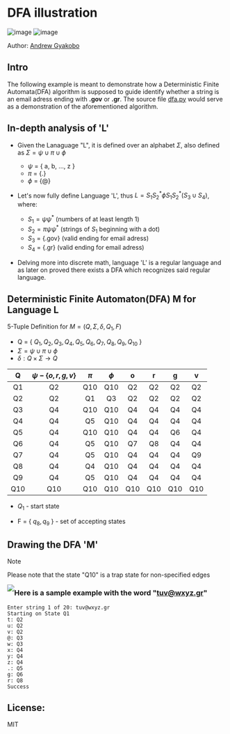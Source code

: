 # DFA illustration

![image](https://img.shields.io/badge/Python-FFD43B?style=for-the-badge&logo=python&logoColor=blue)
![image](https://img.shields.io/badge/windows%20terminal-4D4D4D?style=for-the-badge&logo=windows%20terminal&logoColor=white)

Author: [Andrew Gyakobo](https://github.com/Gyakobo)

## Intro
The following example is meant to demonstrate how a Deterministic Finite Automata(DFA) algorithm is supposed to guide identify whether a string is an email adress ending with **.gov** or **.gr**. The source file [dfa.py](https://github.com/Gyakobo/Recognizing_an_email_adress_with_DFA/blob/main/dfa.py) would serve as a demonstration of the aforementioned algorithm.

## In-depth analysis of 'L'
* Given the Lanaguage "L", it is defined over an alphabet $\Sigma$, also defined as $\Sigma = \psi \cup \pi \cup \phi$

    * $\psi$ = { a, b, ..., z } 
    * $\pi$ = {.} 
    * $\phi$ = {@} 

* Let's now fully define Language 'L', thus $L = S_{1}S_{2}^* \phi S_{1}S_{2}^*(S_{3} \cup S_{4})$, where: 

    * $S_{1} = \psi \psi^*$ (numbers of at least length 1)
    * $S_{2} = \pi \psi \psi^*$ (strings of $S_{1}$ beginning with a dot)
    * $S_{3}$ = {.gov} (valid ending for email adress)
    * $S_{4}$ = {.gr} (valid ending for email adress)

* Delving more into discrete math, language 'L' is a regular language and as later on proved there exists a DFA which recognizes said regular language. 

## Deterministic Finite Automaton(DFA) M for Language L
5-Tuple Definition for $M = (Q, \Sigma, \delta, Q_{1}, F)$

* Q = { $Q_{1}, Q_{2}, Q_{3}, Q_{4}, Q_{5}, Q_{6}, Q_{7}, Q_{8}, Q_{9}, Q_{10}$ }
* $\Sigma = \psi \cup \pi \cup \phi$
* $\delta: Q × \Sigma \rightarrow Q$

| Q | $\psi-\{o,r,g,v\}$ | $\pi$ | $\phi$| o | r | g | v |
|:---:|:---:|:---:|:---:|:---:|:---:|:---:|:---:|
| Q1  | Q2 | Q10 | Q10 | Q2 | Q2 | Q2 | Q2 | 
| Q2  | Q2 | Q1 | Q3 |  Q2 |  Q2 | Q2 | Q2 |
| Q3  | Q4 | Q10 | Q10 | Q4 | Q4 | Q4 | Q4 |
| Q4  | Q4 | Q5 | Q10 | Q4 | Q4 | Q4 | Q4 |
| Q5  | Q4 | Q10 | Q10 | Q4 | Q4 | Q6 | Q4 |
| Q6  | Q4 | Q5 | Q10 | Q7 | Q8 | Q4 | Q4 |
| Q7  | Q4 | Q5 | Q10 | Q4 | Q4 | Q4 | Q9 |
| Q8  | Q4 | Q4 | Q10 | Q4 | Q4 | Q4 | Q4 |
| Q9  | Q4 | Q5  | Q10 | Q4 | Q4 | Q4 | Q4 |
| Q10 | Q10 | Q10 | Q10 | Q10 | Q10 | Q10 | Q10 |   

* $Q_{1}$ - start state

* F = { $q_{8}, q_{9}$ } - set of accepting states

## Drawing the DFA 'M' 

> [!Note] 
>Please note that the state "Q10" is a trap state for non-specified edges


<img src="./assets/dfa_img.png" style="float: left; margin-bottom: 1rem;">

### Here is a sample example with the word "tuv@wxyz.gr"

```
Enter string 1 of 20: tuv@wxyz.gr
Starting on State Q1
t: Q2
u: Q2
v: Q2
@: Q3
w: Q3
x: Q4
y: Q4
z: Q4
.: Q5
g: Q6
r: Q8
Success
```

## License:
MIT
